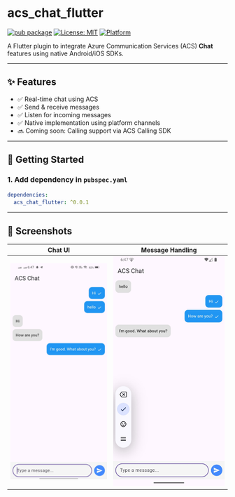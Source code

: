 # acs_chat_flutter

[![pub package](https://img.shields.io/pub/v/acs_chat.svg)](https://pub.dev/packages/acs_chat)
[![License: MIT](https://img.shields.io/badge/license-MIT-blue.svg)](LICENSE)
[![Platform](https://img.shields.io/badge/platform-flutter-blue.svg)](https://flutter.dev)

A Flutter plugin to integrate Azure Communication Services (ACS) **Chat** features using native Android/iOS SDKs.

---

## ✨ Features

- ✅ Real-time chat using ACS
- ✅ Send & receive messages
- ✅ Listen for incoming messages
- ✅ Native implementation using platform channels
- 🔜 Coming soon: Calling support via ACS Calling SDK

---

## 🚀 Getting Started

### 1. Add dependency in `pubspec.yaml`

```yaml
dependencies:
  acs_chat_flutter: ^0.0.1


```
---

## 📸 Screenshots

| Chat UI | Message Handling |
|--------|------------------|
| ![](images/real_device_ss.jpeg) | ![](images/emulator_chat_ss.jpeg) |
